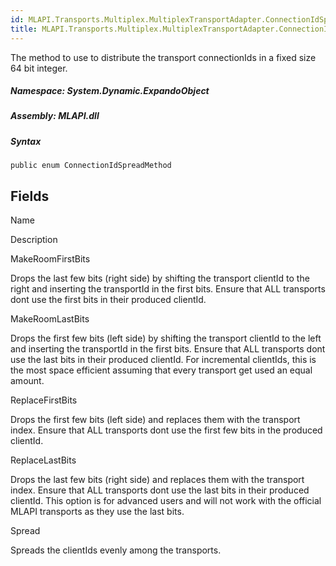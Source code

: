 ```yaml
---  
id: MLAPI.Transports.Multiplex.MultiplexTransportAdapter.ConnectionIdSpreadMethod  
title: MLAPI.Transports.Multiplex.MultiplexTransportAdapter.ConnectionIdSpreadMethod  
---
```


<div class="markdown level0 summary">

The method to use to distribute the transport connectionIds in a fixed
size 64 bit integer.

</div>

<div class="markdown level0 conceptual">

</div>

##### **Namespace**: System.Dynamic.ExpandoObject

##### **Assembly**: MLAPI.dll

##### Syntax

    public enum ConnectionIdSpreadMethod

## Fields

Name

Description

MakeRoomFirstBits

Drops the last few bits (right side) by shifting the transport clientId
to the right and inserting the transportId in the first bits. Ensure
that ALL transports dont use the first bits in their produced clientId.

MakeRoomLastBits

Drops the first few bits (left side) by shifting the transport clientId
to the left and inserting the transportId in the first bits. Ensure that
ALL transports dont use the last bits in their produced clientId. For
incremental clientIds, this is the most space efficient assuming that
every transport get used an equal amount.

ReplaceFirstBits

Drops the first few bits (left side) and replaces them with the
transport index. Ensure that ALL transports dont use the first few bits
in the produced clientId.

ReplaceLastBits

Drops the last few bits (right side) and replaces them with the
transport index. Ensure that ALL transports dont use the last bits in
their produced clientId. This option is for advanced users and will not
work with the official MLAPI transports as they use the last bits.

Spread

Spreads the clientIds evenly among the transports.

